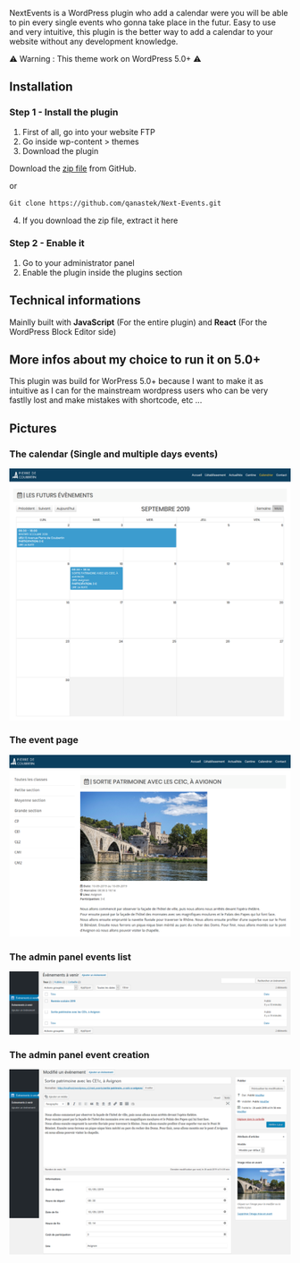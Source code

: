 NextEvents is a WordPress plugin who add a calendar were you will be able to pin every single events who gonna take place in the futur.
Easy to use and very intuitive, this plugin is the better way to add a calendar to your website without any development knowledge.

⚠️ Warning : This theme work on WordPress 5.0+ ⚠️

## Installation

### Step 1 - Install the plugin

1) First of all, go into your website FTP
2) Go inside wp-content > themes
3) Download the plugin

Download the [zip file](https://github.com/qanastek/Next-Events/archive/master.zip) from GitHub.

or

```bash
Git clone https://github.com/qanastek/Next-Events.git
```

4) If you download the zip file, extract it here

### Step 2 - Enable it

1) Go to your administrator panel
2) Enable the plugin inside the plugins section

## Technical informations

Mainlly built with **JavaScript** (For the entire plugin) and **React** (For the WordPress Block Editor side)

## More infos about my choice to run it on 5.0+

This plugin was build for WorPress 5.0+ because I want to make it as intuitive as I can for the mainstream wordpress users who can be very fastlly lost and make mistakes with shortcode, etc ...

## Pictures

### The calendar (Single and multiple days events)

![The calendar](demo_pictures/userFrontEnd.png)

### The event page
![The event page](demo_pictures/userFrontEnd2.png)

### The admin panel events list

![Admin panel list](demo_pictures/adminFrontEnd1.png)

### The admin panel event creation

![Admin panel creation](demo_pictures/adminFrontEnd2.png)
